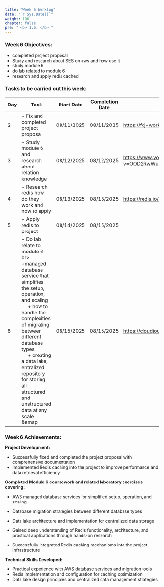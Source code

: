```yaml
---
title: "Week 6 Worklog"
date: "`r Sys.Date()`"
weight: 106
chapter: false
pre: " <b> 1.6. </b> "
---
```


### Week 6 Objectives:

* completed project proposal
* Study and research about SES on aws and how use it 
* study module 6 
* do lab related to module 6
* research and apply redis cached

### Tasks to be carried out this week:
| Day | Task                                                                                                                                                                                                                                                                                                                                           | Start Date | Completion Date | Reference Material                        |
| --- |------------------------------------------------------------------------------------------------------------------------------------------------------------------------------------------------------------------------------------------------------------------------------------------------------------------------------------------------| ---------- | --------------- | ----------------------------------------- |
| 2   | - Fix and completed project proposal                                                                                                                                                                                                                                                                                                           | 08/11/2025 | 08/11/2025      | <https://fcj-workshop-six.vercel.app/>|
| 3   | - Study module 6 and research about relation knowledge                                                                                                                                                                                                                                                                                         | 08/12/2025 | 08/12/2025      | <https://www.youtube.com/watch?v=OOD2RwWuLRw&list=PLahN4TLWtox2a3vElknwzU_urND8hLn1i&index=217> |
| 4   | - Research redis how do they work and how to apply                                                                                                                                                                                                                                                                                             | 08/13/2025 | 08/13/2025      | <https://redis.io/learn/develop/node/nodecrashcourse/whatisredis> |
| 5   | - Apply redis to project                                                                                                                                                                                                                                                                                                                       | 08/14/2025 | 08/15/2025      |  |
| 6   | - Do lab relate to module 6 br>&emsp; +managed database service that simplifies the setup, operation, and scaling  <br>&emsp; + how to handle the complexities of migrating between different database types  <br>&emsp; + creating a data lake, entralized repository for storing all structured and unstructured data at any scale <br>&emsp | 08/15/2025 | 08/15/2025      | <https://cloudjourney.awsstudygroup.com/> |


### Week 6 Achievements:

**Project Development:**

- Successfully fixed and completed the project proposal with comprehensive documentation
- Implemented Redis caching into the project to improve performance and data retrieval efficiency

**Completed Module 6 coursework and related laboratory exercises covering:**

- AWS managed database services for simplified setup, operation, and scaling
- Database migration strategies between different database types
- Data lake architecture and implementation for centralized data storage


- Gained deep understanding of Redis functionality, architecture, and practical applications through hands-on research
- Successfully integrated Redis caching mechanisms into the project infrastructure

**Technical Skills Developed:**

- Practical experience with AWS database services and migration tools
- Redis implementation and configuration for caching optimization
- Data lake design principles and centralized data management strategies
